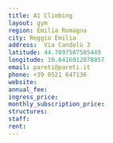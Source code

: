 ```yaml
---
title: A1 Climbing
layout: gym
region: Emilia Romagna
city: Reggio Emilia
address:  Via Candelù 3
latitude: 44.7097587585449
longitude: 10.6416912078857
email: pareti@pareti.it
phone: +39 0521 647136
website: 
annual_fee: 
ingress_price: 
monthly_subscription_price: 
structures: 
staff: 
rent: 
---
```


